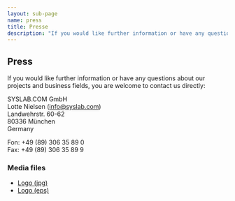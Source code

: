 ```yaml
---
layout: sub-page
name: press
title: Presse
description: "If you would like further information or have any questions about our projects and business fields, you are welcome to contact us directly."
---
```


<section id="press">
    <div class="container">
        <h1>Press</h1>
        
<p>If you would like further information or have any questions about our projects and business fields, you are welcome to contact us directly:</p>

<p>
SYSLAB.COM GmbH<br>
Lotte Nielsen (<a href="mailto:info@syslab.com">info@syslab.com</a>) <br>
Landwehrstr. 60-62<br>
80336 München<br>
Germany</p>

<p>Fon:  +49 (89) 306 35 89 0<br>
Fax: +49 (89) 306 35 89 9
</p>

<h3>Media files</h3>
<ul>
    <li><a href="/media/logo_syslabcom.jpg">Logo  (jpg)</a></li>
    <li><a href="/media/logo_syslabcom.eps">Logo  (eps)</a></li>
</ul>

</div>
</section>
